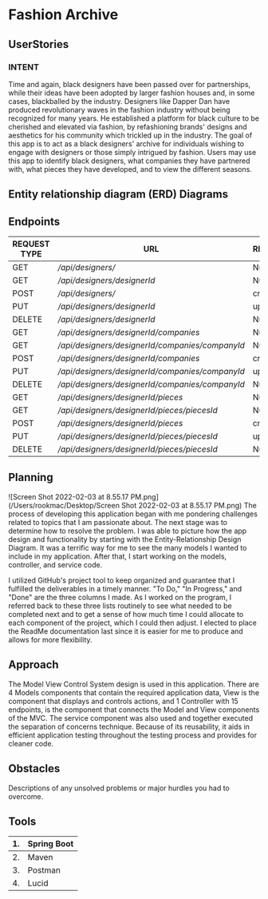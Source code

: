 # Fashion Archive

## UserStories
### INTENT
Time and again, black designers have been passed over for partnerships,
while their ideas have been adopted by larger fashion houses and, in some cases,
blackballed by the industry. Designers like Dapper Dan have produced revolutionary
waves in the fashion industry without being recognized for many years. He established
a platform for black culture to be cherished and elevated via fashion, by refashioning
brands' designs and aesthetics for his community which trickled up in the industry.
The goal of this app is to act as a black designers' archive for individuals wishing
to engage with designers or those simply intrigued by fashion. Users may use this app
to identify black designers, what companies they have partnered with, what pieces they
have developed, and to view the different seasons.


## Entity relationship diagram (ERD) Diagrams

## Endpoints

| REQUEST TYPE | URL                                             | REQUEST BODY   |
|--------------|-------------------------------------------------|----------------|
| GET          | _/api/designers/_                               | Null           |
| GET          | _/api/designers/designerId_                     | Null           |
| POST         | _/api/designers/_                               | createDesigner |
| PUT          | _/api/designers/designerId_                     | updateDesigner |
| DELETE       | _/api/designers/designerId_                     | Null           |
| GET          | _/api/designers/designerId/companies_           | Null           |
| GET          | _/api/designers/designerId/companies/companyId_ | Null           |
| POST         | _/api/designers/designerId/companies_           | createCompany  |
| PUT          | _/api/designers/designerId/companies/companyId_ | updateCompany  |
| DELETE       | _/api/designers/designerId/companies/companyId_ | Null           |
| GET          | _/api/designers/designerId/pieces_              | Null           |
| GET          | _/api/designers/designerId/pieces/piecesId_     | Null           |
| POST         | _/api/designers/designerId/pieces_              | createPiece    |
| PUT          | _/api/designers/designerId/pieces/piecesId_     | updatePiece    |
| DELETE       | _/api/designers/designerId/pieces/piecesId_     | Null           |

## Planning

![Screen Shot 2022-02-03 at 8.55.17 PM.png](/Users/rookmac/Desktop/Screen Shot 2022-02-03 at 8.55.17 PM.png)
The process of developing this application began with me pondering challenges related 
to topics that I am passionate about. The next stage was to determine how to resolve
the problem. I was able to picture how the app design and functionality by starting with 
the Entity-Relationship Design Diagram. It was a terrific way for me to see the many models 
I wanted to include in my application. After that, I start working on the models, controller, 
and service code.

I utilized GitHub's project tool to keep organized and guarantee that I fulfilled the deliverables 
in a timely manner. "To Do," "In Progress," and "Done" are the three columns I made. As I worked on 
the program, I referred back to these three lists routinely to see what needed to be completed next 
and to get a sense of how much time I could allocate to each component of the project, which I could 
then adjust. I elected to place the ReadMe documentation last since it is easier for me to produce and 
allows for more flexibility.

## Approach

The Model View Control System design is used in this application. There are 4 Models components that 
contain the required application data, View is the component that displays and controls actions, and 
1 Controller with 15 endpoints, is the component that connects the Model and View components of the MVC. 
The service component was also used and together executed the separation of concerns technique. 
Because of its reusability, it aids in efficient application testing throughout the testing process and 
provides for cleaner code.


## Obstacles
Descriptions of any unsolved problems or major hurdles you had to overcome.

## Tools

| 1.  | Spring Boot |
|-----|-------------|
| 2.  | Maven       |
| 3.  | Postman     |
| 4.  | Lucid       |


[//]: # (## Dependencies)

[//]: # (Installation instructions for any dependencies.)

[//]: # (15 )

